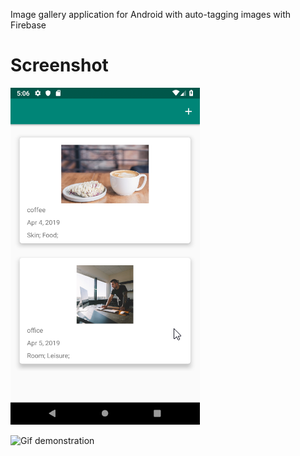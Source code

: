 Image gallery application for Android with auto-tagging images with Firebase


# Screenshot
![Screenshot](docs/images/screenshot.png)

![Gif demonstration](https://github.com/dotlineer/image-gallery-android/blob/master/docs/demo.gif)